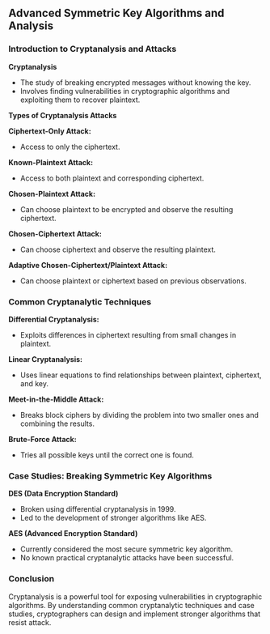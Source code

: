## Advanced Symmetric Key Algorithms and Analysis

### Introduction to Cryptanalysis and Attacks

**Cryptanalysis**

* The study of breaking encrypted messages without knowing the key.
* Involves finding vulnerabilities in cryptographic algorithms and exploiting them to recover plaintext.

**Types of Cryptanalysis Attacks**

**Ciphertext-Only Attack:**
* Access to only the ciphertext.

**Known-Plaintext Attack:**
* Access to both plaintext and corresponding ciphertext.

**Chosen-Plaintext Attack:**
* Can choose plaintext to be encrypted and observe the resulting ciphertext.

**Chosen-Ciphertext Attack:**
* Can choose ciphertext and observe the resulting plaintext.

**Adaptive Chosen-Ciphertext/Plaintext Attack:**
* Can choose plaintext or ciphertext based on previous observations.

### Common Cryptanalytic Techniques

**Differential Cryptanalysis:**
* Exploits differences in ciphertext resulting from small changes in plaintext.

**Linear Cryptanalysis:**
* Uses linear equations to find relationships between plaintext, ciphertext, and key.

**Meet-in-the-Middle Attack:**
* Breaks block ciphers by dividing the problem into two smaller ones and combining the results.

**Brute-Force Attack:**
* Tries all possible keys until the correct one is found.

### Case Studies: Breaking Symmetric Key Algorithms

**DES (Data Encryption Standard)**
* Broken using differential cryptanalysis in 1999.
* Led to the development of stronger algorithms like AES.

**AES (Advanced Encryption Standard)**
* Currently considered the most secure symmetric key algorithm.
* No known practical cryptanalytic attacks have been successful.

### Conclusion

Cryptanalysis is a powerful tool for exposing vulnerabilities in cryptographic algorithms. By understanding common cryptanalytic techniques and case studies, cryptographers can design and implement stronger algorithms that resist attack.

